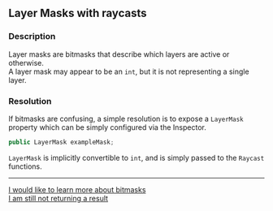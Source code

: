 ## Layer Masks with raycasts
### Description
Layer masks are bitmasks that describe which layers are active or otherwise.  
A layer mask may appear to be an `int`, but it is not representing a single layer.  
### Resolution
If bitmasks are confusing, a simple resolution is to expose a `LayerMask` property which can be simply configured via the Inspector.  
```csharp
public LayerMask exampleMask;
```
`LayerMask` is implicitly convertible to `int`, and is simply passed to the `Raycast` functions.

---
[I would like to learn more about bitmasks](../Physics/Bitmasks.md)  
[I am still not returning a result](Incorrect%20Parameters.md)